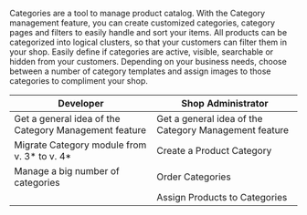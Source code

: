 Categories are a tool to manage product catalog. With the Category management feature, you can create customized categories, category pages and filters to easily handle and sort your items. All products can be categorized into logical clusters, so that your customers can filter them in your shop. Easily define if categories are active, visible, searchable or hidden from your customers. Depending on your business needs, choose between a number of category templates and assign images to those categories to compliment your shop.

| Developer | Shop Administrator |
| --- |--- |
| Get a general idea of the Category Management feature | Get a general idea of the Category Management feature |
| Migrate Category module from v. 3* to v. 4* | Create a Product Category |
| Manage a big number of categories | Order Categories |
| | Assign Products to Categories |